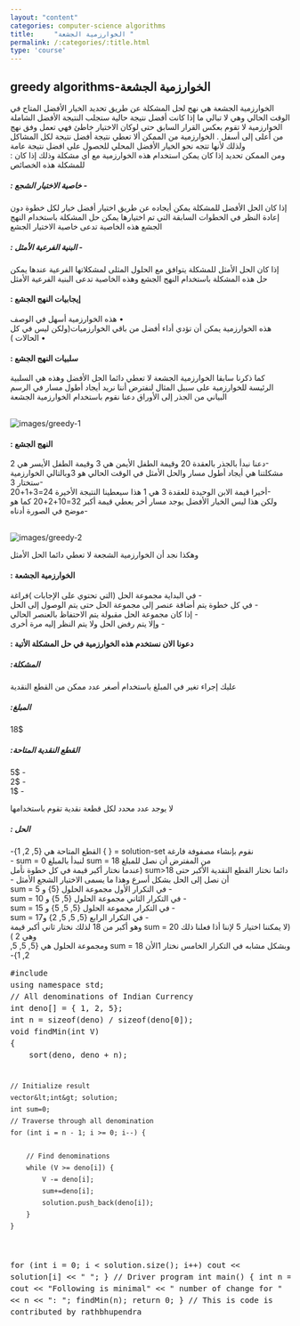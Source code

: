 ```yaml
---
layout: "content"
categories: computer-science algorithms
title:     "الخوارزمية الجشعة "
permalink: /:categories/:title.html
type: 'course'
---
```

<div class="col-12">
<h2> greedy algorithms-الخوارزمية الجشعة</h2>
<p class="content-p">
  الخوارزمية الجشعة هي نهج لحل المشكلة عن طريق تحديد الخيار الأفضل المتاح في الوقت الحالي  وهي لا تبالي ما إذا كانت أفضل نتيجة حالية ستجلب النتيجة الأفضل الشاملة 
الخوارزمية لا تقوم بعكس القرار السابق حتى لوكان الاختيار خاطئ فهي تعمل وفق نهج من أعلى إلى أسفل
. الخوارزمية من الممكن ألا تعطي نتيجة أفضل نتيجة لكل المشاكل ولذلك لأنها تتجه نحو الخيار الأفضل المحلي للحصول على افضل نتيجة عامة
<br>
: ومن الممكن تحديد إذا كان يمكن استخدام  هذه الخوارزمية مع أي مشكلة وذلك  إذا كان للمشكلة هذه الخصائص 
</p>
<h5>: خاصية الاختيار الشجع -</h5>
<p class="content-p">
  إذا كان الحل الأفضل للمشكلة يمكن أيجاده عن طريق اختيار أفضل خيار لكل خطوة دون إعادة النظر في الخطوات السابقة التي تم اختيارها يمكن حل المشكلة باستخدام النهج الجشع هذه الخاصية تدعى خاصية الاختيار الجشع 
</p>
<h5>: البنية الفرعية الأمثل -</h5>
<p class="content-p">
  إذا كان الحل الأمثل للمشكلة يتوافق مع الحلول المثلى لمشكلاتها الفرعية عندها يمكن حل هذه المشكلة باستخدام النهج الجشع وهذه الخاصية تدعى البنية الفرعية الأمثل
</p>
<h4>: إيجابيات النهج الجشع</h4>
<p class="content-p">
   	هذه الخوارزمية أسهل في الوصف •
<br>
 هذه الخوارزمية يمكن أن تؤدي أداء أفضل من باقي الخوارزميات(ولكن ليس في كل الحالات ) •
  </p>
<h4> : سلبيات النهج الجشع </h4>
<p class="content-p">
  كما ذكرنا سابقا الخوارزمية الجشعة لا تعطي دائما الحل الأفضل وهذه هي السلبية الرئيسة للخوارزمية 
على سبيل المثال لنفترض أننا نريد أيجاد أطول مسار في الرسم البياني من الجذر إلى الأوراق دعنا نقوم باستخدام الخوارزمية الجشعة 
</p>
<br/><img class="content-image" src="/assets/img/algorithms/greedy-1.jpg" alt="images/greedy-1"/>
<h4>:  النهج الجشع</h4>
<p class="content-p">
  	دعنا نبدأ بالجذر بالعقدة 20 وقيمة الطفل الأيمن هي 3 وقيمة الطفل الأيسر هي 2-
<br>مشكلتنا هي أيجاد أطول مسار والحل الأمثل في الوقت الحالي هو 3وبالتالي الخوارزمية ستختار 3-
<br>أخيرا قيمة الابن الوحيدة للعقدة 3 هي 1 هذا سيعطينا النتيجة الأخيرة 24=3+1+20-
<br>ولكن هذا ليس الخيار الأفضل يوجد مسار أخر يعطي قيمة أكبر 32=10+2+20 كما هو موضح في الصورة أدناه-
</p>
<br/><img class="content-image" src="/assets/img/algorithms/greedy-2.jpg" alt="images/greedy-2"/>
<p class="content-p">وهكذا نجد أن الخوارزمية الشجعة لا تعطي دائما الحل الأمثل</p>
<h4>  : الخوارزمية الجشعة </h4>
<p class="content-p">
   	في البداية مجموعة الحل (التي تحتوي على الإجابات )فراغة -
<br>في كل خطوة يتم أضافة عنصر إلى مجموعة الحل حتى يتم الوصول إلى الحل -
<br>إذا كان مجموعة الحل مقبولة يتم الاحتفاظ بالعنصر الحالي -
<br>	  وإلا يتم رفض الحل ولا يتم النظر إليه مرة أخرى -
</p>
<h4> : دعونا الان نستخدم هذه الخوارزمية في حل المشكلة الأتية </h4>
<h5> :المشكلة </h5>
<p class="content-p">
عليك إجراء تغير في المبلغ باستخدام أصغر عدد ممكن من القطع النقدية
</p>
<p class="content-p">
<h5> :المبلغ </h5>18$
<h5> :القطع النقدية المتاحة </h5>
        5$ -
   <br> 2$ -
   <br> 1$ -
</p>
<p class="content-p">
 لا يوجد عدد محدد لكل قطعة نقدية تقوم باستخدامها
</p>
<h5> : الحل </h5>
<p class="content-p"> 
<bdi>نقوم بإنشاء مصفوفة فارغة solution-set = { } القطع المتاحة هي {5, 2, 1}-  </bdi>
<br><bdi>من المفترض أن نصل للمبلغ sum = 18 لنبدأ بالمبلغ sum = 0 -  </bdi>
<br><bdi>دائما نختار القطع النقدية الأكبر حتى  <bdi>sum>18</bdi> (عندما نختار أكبر قيمة في كل خطوة نأمل أن نصل إلى الحل بشكل أسرع وهذا ما يسمى الاختيار الشجع الأمثل -</bdi>
<br><bdi>	 sum = 5 في التكرار الأول مجموعة الحلول {5} و -  </bdi>
<br><bdi>	sum = 10 في التكرار الثاني مجموعة الحلول  {5, 5} و -  </bdi>
<br><bdi>	  sum = 15 في التكرار مجموعة الحلول {5, 5, 5} و -  </bdi>
<br> <bdi>sum = 17في التكرار الرابع {5, 5, 5, 2} و -</bdi>
<br> <bdi>(لا يمكننا اختيار 5 لإننا أذا فعلنا ذلك sum = 20 وهو أكبر من 18 لذلك نختار ثاني أكبر قيمة وهي 2 ) </bdi>
<br><bdi>	وبشكل مشابه في التكرار الخامس نختار 1الأن <bdi>sum = 18</bdi> ومجموعة الحلول هي {5, 5, 5, 2, 1}-  </bdi>
</p>
<div class="code-box">
<p>
<pre style="line-height: 1.5em;">
#include <bits/stdc++.h>
using namespace std;
// All denominations of Indian Currency
int deno[] = { 1, 2, 5};
int n = sizeof(deno) / sizeof(deno[0]);
void findMin(int V)
{
    sort(deno, deno + n);

    // Initialize result
    vector&lt;int&gt; solution;
    int sum=0;
    // Traverse through all denomination
    for (int i = n - 1; i >= 0; i--) {

        // Find denominations
        while (V >= deno[i]) {
            V -= deno[i];
            sum+=deno[i];
            solution.push_back(deno[i]);
        }
    }
   for (int i = 0; i < solution.size(); i++)
        cout << solution[i] << " ";
}
// Driver program
int main()
{
    int n = 18;
    cout << "Following is minimal"
         << " number of change for " << n
         << ": ";
    findMin(n);
    return 0;
}
// This is code is contributed by rathbhupendra
</pre>
</p>
</div>
</div>


   

